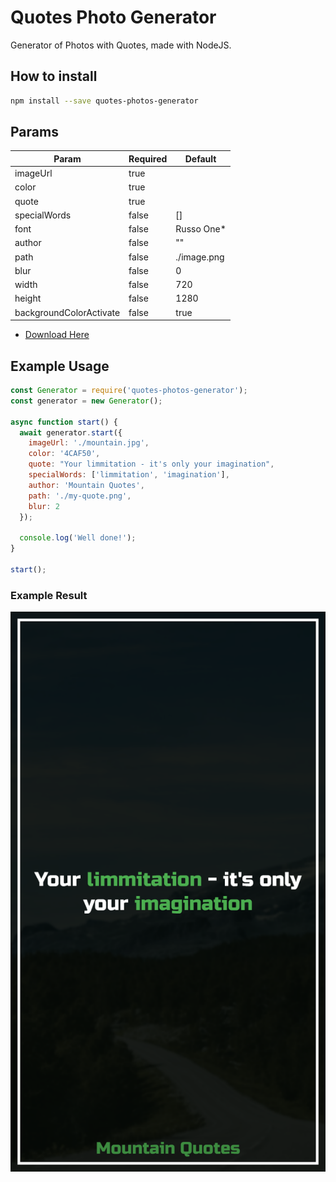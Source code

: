 # Quotes Photo Generator
Generator of Photos with Quotes, made with NodeJS.

## How to install
```bash
npm install --save quotes-photos-generator
```

## Params

| Param                   | Required | Default     | 
|-------------------------|----------|-------------|
| imageUrl                | true     |             |
| color                   | true     |             |
| quote                   | true     |             |
| specialWords            | false    | []          |
| font                    | false    | Russo One*  |
| author                  | false    | ""          |
| path                    | false    | ./image.png |
| blur                    | false    | 0           |
| width                   | false    | 720         |
| height                  | false    | 1280        |
| backgroundColorActivate | false    | true        |

* [Download Here](https://fonts.google.com/specimen/Russo+One)

## Example Usage

```js
const Generator = require('quotes-photos-generator');
const generator = new Generator();

async function start() {
  await generator.start({
    imageUrl: './mountain.jpg',
    color: '4CAF50',
    quote: "Your limmitation - it's only your imagination",
    specialWords: ['limmitation', 'imagination'],
    author: 'Mountain Quotes',
    path: './my-quote.png',
    blur: 2
  });

  console.log('Well done!');
}

start();
```

### Example Result

![Result](https://github.com/Windows87/quotes-photos-generator/blob/master/my-quote.png)
